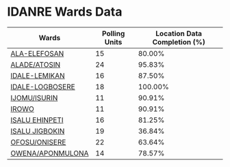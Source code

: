 
# IDANRE Wards Data

| Wards | Polling Units | Location Data Completion (%) |
| ---- | ----- | ------- |
| [ALA-ELEFOSAN](./wards/17581-ala-elefosan) | 15 | 80.00% |
| [ALADE/ATOSIN](./wards/17582-alade/atosin) | 24 | 95.83% |
| [IDALE-LEMIKAN](./wards/17583-idale-lemikan) | 16 | 87.50% |
| [IDALE-LOGBOSERE](./wards/17584-idale-logbosere) | 18 | 100.00% |
| [IJOMU/ISURIN](./wards/17585-ijomu/isurin) | 11 | 90.91% |
| [IROWO](./wards/17586-irowo) | 11 | 90.91% |
| [ISALU EHINPETI](./wards/17587-isalu-ehinpeti) | 16 | 81.25% |
| [ISALU JIGBOKIN](./wards/17588-isalu-jigbokin) | 19 | 36.84% |
| [OFOSU/ONISERE](./wards/17589-ofosu/onisere) | 22 | 63.64% |
| [OWENA/APONMULONA](./wards/17590-owena/aponmulona) | 14 | 78.57% |




